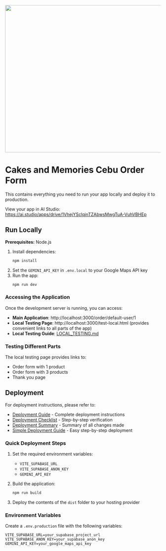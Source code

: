 <div align="center">
<img width="1200" height="475" alt="GHBanner" src="https://github.com/user-attachments/assets/0aa67016-6eaf-458a-adb2-6e31a0763ed6" />
</div>

# Cakes and Memories Cebu Order Form

This contains everything you need to run your app locally and deploy it to production.

View your app in AI Studio: https://ai.studio/apps/drive/1VhejYSclqjnTZAbwsMwgTuA-VuhVBHEp

## Run Locally

**Prerequisites:** Node.js

1. Install dependencies:
   ```bash
   npm install
   ```
2. Set the `GEMINI_API_KEY` in `.env.local` to your Google Maps API key
3. Run the app:
   ```bash
   npm run dev
   ```

### Accessing the Application

Once the development server is running, you can access:

- **Main Application**: http://localhost:3000/order/default-user/1
- **Local Testing Page**: http://localhost:3000/test-local.html (provides convenient links to all parts of the app)
- **Local Testing Guide**: [LOCAL_TESTING.md](LOCAL_TESTING.md)

### Testing Different Parts

The local testing page provides links to:
- Order form with 1 product
- Order form with 3 products
- Thank you page

## Deployment

For deployment instructions, please refer to:

- [Deployment Guide](docs/DEPLOYMENT.md) - Complete deployment instructions
- [Deployment Checklist](DEPLOYMENT_CHECKLIST.md) - Step-by-step verification
- [Deployment Summary](DEPLOYMENT_SUMMARY.md) - Summary of all changes made
- [Simple Deployment Guide](SIMPLE_DEPLOYMENT_GUIDE.md) - Easy step-by-step deployment

### Quick Deployment Steps

1. Set the required environment variables:
   - `VITE_SUPABASE_URL`
   - `VITE_SUPABASE_ANON_KEY`
   - `GEMINI_API_KEY`

2. Build the application:
   ```bash
   npm run build
   ```

3. Deploy the contents of the `dist` folder to your hosting provider

### Environment Variables

Create a `.env.production` file with the following variables:
```env
VITE_SUPABASE_URL=your_supabase_project_url
VITE_SUPABASE_ANON_KEY=your_supabase_anon_key
GEMINI_API_KEY=your_google_maps_api_key
```